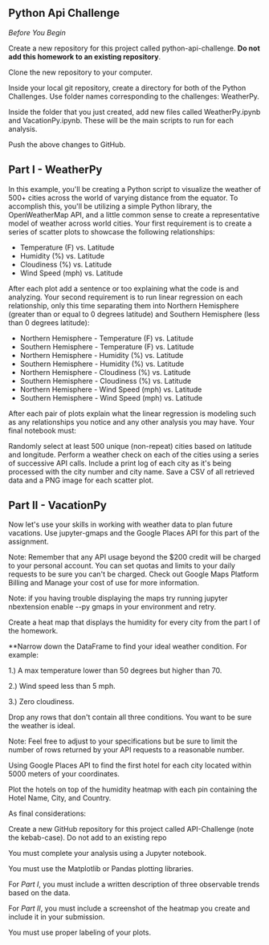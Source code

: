 ## Python Api Challenge



*Before You Begin*


Create a new repository for this project called python-api-challenge. **Do not add this homework to an existing repository**.


Clone the new repository to your computer.


Inside your local git repository, create a directory for both of the  Python Challenges. Use folder names corresponding to the challenges: WeatherPy.


Inside the folder that you just created, add new files called WeatherPy.ipynb and VacationPy.ipynb. These will be the main scripts to run for each analysis.


Push the above changes to GitHub.



## Part I - WeatherPy
In this example, you'll be creating a Python script to visualize the weather of 500+ cities across the world of varying distance from the equator. To accomplish this, you'll be utilizing a simple Python library, the OpenWeatherMap API, and a little common sense to create a representative model of weather across world cities.
Your first requirement is to create a series of scatter plots to showcase the following relationships:

* Temperature (F) vs. Latitude
* Humidity (%) vs. Latitude
* Cloudiness (%) vs. Latitude
* Wind Speed (mph) vs. Latitude

After each plot add a sentence or too explaining what the code is and analyzing.
Your second requirement is to run linear regression on each relationship, only this time separating them into Northern Hemisphere (greater than or equal to 0 degrees latitude) and Southern Hemisphere (less than 0 degrees latitude):

* Northern Hemisphere - Temperature (F) vs. Latitude
* Southern Hemisphere - Temperature (F) vs. Latitude
* Northern Hemisphere - Humidity (%) vs. Latitude
* Southern Hemisphere - Humidity (%) vs. Latitude
* Northern Hemisphere - Cloudiness (%) vs. Latitude
* Southern Hemisphere - Cloudiness (%) vs. Latitude
* Northern Hemisphere - Wind Speed (mph) vs. Latitude
* Southern Hemisphere - Wind Speed (mph) vs. Latitude

After each pair of plots explain what the linear regression is modeling such as any relationships you notice and any other analysis you may have.
Your final notebook must:

Randomly select at least 500 unique (non-repeat) cities based on latitude and longitude.
Perform a weather check on each of the cities using a series of successive API calls.
Include a print log of each city as it's being processed with the city number and city name.
Save a CSV of all retrieved data and a PNG image for each scatter plot.


## Part II - VacationPy
Now let's use your skills in working with weather data to plan future vacations. Use jupyter-gmaps and the Google Places API for this part of the assignment.


Note: Remember that any API usage beyond the $200 credit will be charged to your personal account. You can set quotas and limits to your daily requests to be sure you can't be charged. Check out Google Maps Platform Billing and Manage your cost of use for more information.


Note: if you having trouble displaying the maps try running jupyter nbextension enable --py gmaps in your environment and retry.


Create a heat map that displays the humidity for every city from the part I of the homework.



**Narrow down the DataFrame to find your ideal weather condition. For example:


1.) A max temperature lower than 50 degrees but higher than 70.


2.) Wind speed less than 5 mph.


3.) Zero cloudiness.


Drop any rows that don't contain all three conditions. You want to be sure the weather is ideal.


Note: Feel free to adjust to your specifications but be sure to limit the number of rows returned by your API requests to a reasonable number.




Using Google Places API to find the first hotel for each city located within 5000 meters of your coordinates.


Plot the hotels on top of the humidity heatmap with each pin containing the Hotel Name, City, and Country.



As final considerations:

Create a new GitHub repository for this project called API-Challenge (note the kebab-case). Do not add to an existing repo

You must complete your analysis using a Jupyter notebook.

You must use the Matplotlib or Pandas plotting libraries.

For *Part I*, you must include a written description of three observable trends based on the data.

For *Part II*, you must include a screenshot of the heatmap you create and include it in your submission.

You must use proper labeling of your plots.

